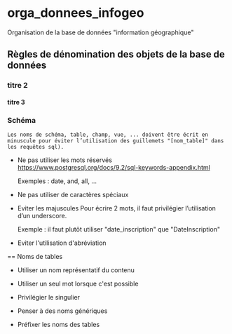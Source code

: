 # orga_donnees_infogeo
Organisation de la base de données "information géographique"


## Règles de dénomination des objets de la base de données


### titre 2 


#### titre 3


### Schéma
	Les noms de schéma, table, champ, vue, ... doivent être écrit en minuscule pour éviter l’utilisation des guillemets "[nom_table]" dans les requêtes sql).

* Ne pas utiliser les mots réservés
    https://www.postgresql.org/docs/9.2/sql-keywords-appendix.html
    
    Exemples : date, and, all, ...

* Ne pas utiliser de caractères spéciaux

* Eviter les majuscules
    Pour écrire 2 mots, il faut privilégier l’utilisation d’un underscore. 
    
    Exemple : il faut plutôt utiliser "date_inscription" que "DateInscription"
    
* Eviter l'utilisation d'abréviation 


== Noms de tables

* Utiliser un nom représentatif du contenu

* Utiliser un seul mot lorsque c'est possible

* Privilégier le singulier

* Penser à des noms génériques

* Préfixer les noms des tables
